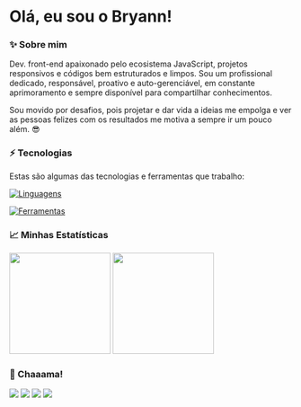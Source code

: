 # Olá, eu sou o Bryann!


### ✨ Sobre mim
Dev. front-end apaixonado pelo ecosistema JavaScript, projetos responsivos e códigos bem estruturados e limpos. Sou um profissional dedicado, responsável, proativo e auto-gerenciável, em constante aprimoramento e sempre disponível para compartilhar conhecimentos.

Sou movido por desafios, pois projetar e dar vida a ideias me empolga e ver as pessoas felizes com os resultados me motiva a sempre ir um pouco além. 😎


### ⚡ Tecnologias
Estas são algumas das tecnologias e ferramentas que trabalho:

[![Linguagens](https://skillicons.dev/icons?i=js,ts,react,html,css,sass,styledcomponents,tailwind,materialui,jquery,bootstrap)](https://skillicons.dev)

[![Ferramentas](https://skillicons.dev/icons?i=git,github,figma,firebase,vite,netlify,webpack,vscode)](https://skillicons.dev)


### 📈 Minhas Estatísticas
<div>
    <img height="180em" src="https://github-readme-stats.vercel.app/api?username=iBryann&show_icons=true&theme=dracula&include_all_commits=true&count_private=true"/>
    <img height="180em" src="https://github-readme-stats.vercel.app/api/top-langs/?username=iBryann&layout=compact&langs_count=7&theme=dracula"/>
</div>


### 💬 Chaaama!
<div> 
    <a href="https://www.linkedin.com/in/ibryann" target="_blank"><img src="https://img.shields.io/badge/-LinkedIn-%230077B5?style=for-the-badge&logo=linkedin&logoColor=white"></a> 
    <a href="https://www.instagram.com/bryann.enrique" target="_blank"><img src="https://img.shields.io/badge/-Instagram-%23E4405F?style=for-the-badge&logo=instagram&logoColor=white"></a>
    <a href="https://discordapp.com/users/279304142378500097" target="_blank"><img src="https://img.shields.io/badge/Discord-7289DA?style=for-the-badge&logo=discord&logoColor=white"></a> 
    <a href="mailto:bryann.enrique@gmail.com"><img src="https://img.shields.io/badge/-Gmail-%23333?style=for-the-badge&logo=gmail&logoColor=white" target="_blank"></a>
</div>
